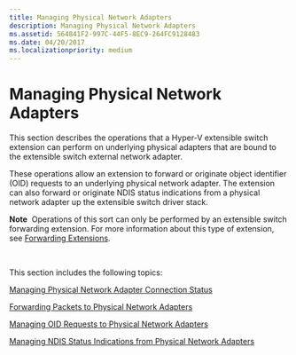```yaml
---
title: Managing Physical Network Adapters
description: Managing Physical Network Adapters
ms.assetid: 564841F2-997C-44F5-8EC9-264FC9128483
ms.date: 04/20/2017
ms.localizationpriority: medium
---
```


# Managing Physical Network Adapters


This section describes the operations that a Hyper-V extensible switch extension can perform on underlying physical adapters that are bound to the extensible switch external network adapter.

These operations allow an extension to forward or originate object identifier (OID) requests to an underlying physical network adapter. The extension can also forward or originate NDIS status indications from a physical network adapter up the extensible switch driver stack.

**Note**  Operations of this sort can only be performed by an extensible switch forwarding extension. For more information about this type of extension, see [Forwarding Extensions](forwarding-extensions.md).

 

This section includes the following topics:

[Managing Physical Network Adapter Connection Status](forwarding-packets-to-physical-network-adapters.md)

[Forwarding Packets to Physical Network Adapters](forwarding-packets-to-physical-network-adapters.md)

[Managing OID Requests to Physical Network Adapters](managing-oid-requests-to-physical-network-adapters.md)

[Managing NDIS Status Indications from Physical Network Adapters](managing-ndis-status-indications-from-physical-network-adapters.md)

 

 





